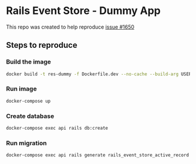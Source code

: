 # Rails Event Store - Dummy App

This repo was created to help reproduce [issue #1650](https://github.com/RailsEventStore/rails_event_store/issues/1650)

## Steps to reproduce

### Build the image

```bash
docker build -t res-dummy -f Dockerfile.dev --no-cache --build-arg USER=$USER --build-arg UID=$UID .
```

### Run image

```bash
docker-compose up
```

### Create database

```bash
docker-compose exec api rails db:create
```

### Run migration

```bash
docker-compose exec api rails generate rails_event_store_active_record:migration --data-type=jsonb
```